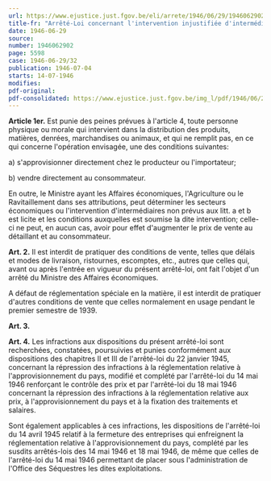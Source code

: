 ```yaml
---
url: https://www.ejustice.just.fgov.be/eli/arrete/1946/06/29/1946062902/justel
title-fr: "Arrêté-Loi concernant l'intervention injustifiée d'intermédiaires dans la distribution des produits, matières, etc., et modifiant l'arrêté-loi du 22 janvier 1945 concernant la répression des infractions à la réglementation relative à l'approvisionnement du pays"
date: 1946-06-29
source:
number: 1946062902
page: 5598
case: 1946-06-29/32
publication: 1946-07-04
starts: 14-07-1946
modifies:
pdf-original:
pdf-consolidated: https://www.ejustice.just.fgov.be/img_l/pdf/1946/06/29/1946062902_F.pdf
---
```


**Article 1er.** Est punie des peines prévues à l'article 4, toute personne physique ou morale qui intervient dans la distribution des produits, matières, denrées, marchandises ou animaux, et qui ne remplit pas, en ce qui concerne l'opération envisagée, une des conditions suivantes:

   a) s'approvisionner directement chez le producteur ou l'importateur;

   b) vendre directement au consommateur.

En outre, le Ministre ayant les Affaires économiques, l'Agriculture ou le Ravitaillement dans ses attributions, peut déterminer les secteurs économiques ou l'intervention d'intermédiaires non prévus aux litt. a et b est licite et les conditions auxquelles est soumise la dite intervention; celle-ci ne peut, en aucun cas, avoir pour effet d'augmenter le prix de vente au détaillant et au consommateur.

**Art. 2.** Il est interdit de pratiquer des conditions de vente, telles que délais et modes de livraison, ristournes, escomptes, etc., autres que celles qui, avant ou après l'entrée en vigueur du présent arrêté-loi, ont fait l'objet d'un arrêté du Ministre des Affaires économiques.

A défaut de réglementation spéciale en la matière, il est interdit de pratiquer d'autres conditions de vente que celles normalement en usage pendant le premier semestre de 1939.

**Art. 3.** <Disposition modificative>

**Art. 4.** Les infractions aux dispositions du présent arrêté-loi sont recherchées, constatées, poursuivies et punies conformément aux dispositions des chapitres II et III de l'arrêté-loi du 22 janvier 1945, concernant la répression des infractions à la réglementation relative à l'approvisionnement du pays, modifié et complété par l'arrêté-loi du 14 mai 1946 renforçant le contrôle des prix et par l'arrêté-loi du 18 mai 1946 concernant la répression des infractions à la réglementation relative aux prix, à l'approvisionnement du pays et à la fixation des traitements et salaires.

Sont également applicables à ces infractions, les dispositions de l'arrêté-loi du 14 avril 1945 relatif à la fermeture des entreprises qui enfreignent la réglementation relative à l'approvisionnement du pays, complété par les susdits arrêtés-lois des 14 mai 1946 et 18 mai 1946, de même que celles de l'arrêté-loi du 14 mai 1946 permettant de placer sous l'administration de l'Office des Séquestres les dites exploitations.
